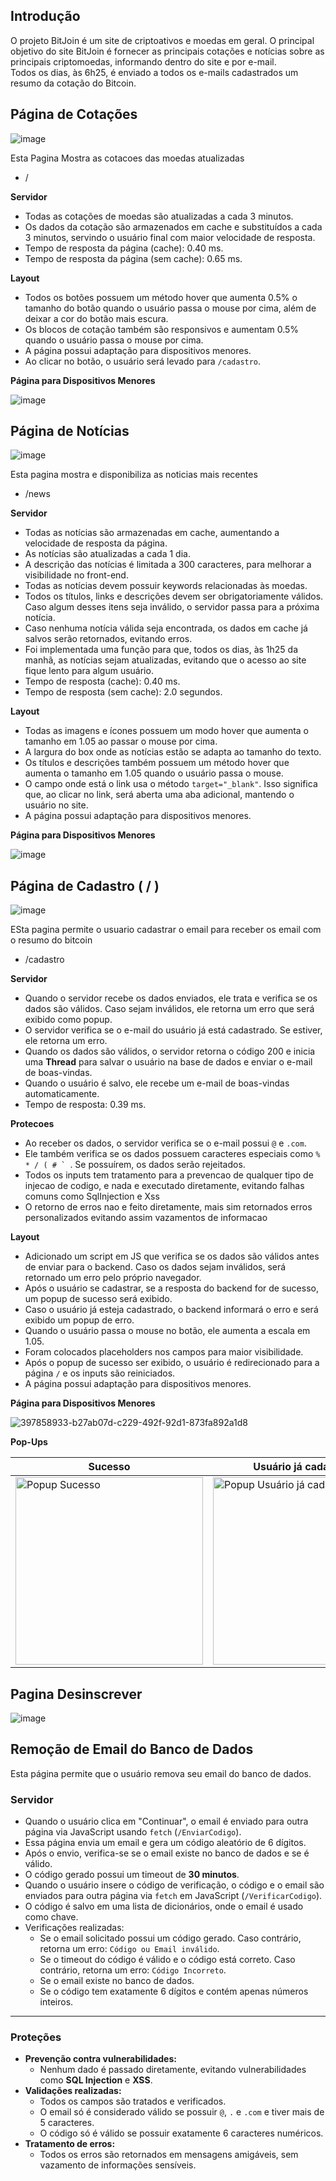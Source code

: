 ## Introdução  
O projeto BitJoin é um site de criptoativos e moedas em geral. O principal objetivo do site BitJoin é fornecer as principais cotações e notícias sobre as principais criptomoedas, informando dentro do site e por e-mail.  
Todos os dias, às 6h25, é enviado a todos os e-mails cadastrados um resumo da cotação do Bitcoin.

## Página de Cotações  
![image](https://github.com/user-attachments/assets/95978b9c-b052-4ff1-a2ff-8ec2121c2582)  

Esta Pagina Mostra as cotacoes das moedas atualizadas
- /  

**Servidor**  
- Todas as cotações de moedas são atualizadas a cada 3 minutos.  
- Os dados da cotação são armazenados em cache e substituídos a cada 3 minutos, servindo o usuário final com maior velocidade de resposta.  
- Tempo de resposta da página (cache): 0.40 ms.  
- Tempo de resposta da página (sem cache): 0.65 ms.  

**Layout**  
- Todos os botões possuem um método hover que aumenta 0.5% o tamanho do botão quando o usuário passa o mouse por cima, além de deixar a cor do botão mais escura.  
- Os blocos de cotação também são responsivos e aumentam 0.5% quando o usuário passa o mouse por cima.  
- A página possui adaptação para dispositivos menores.  
- Ao clicar no botão, o usuário será levado para ```/cadastro```.

**Página para Dispositivos Menores**  

![image](https://github.com/user-attachments/assets/0df86306-2436-4a3c-9ae1-8b082e197453)  

## Página de Notícias  
![image](https://github.com/user-attachments/assets/69dc51c2-3ff6-45ce-8b5c-dbbecbb8937f)  

Esta pagina mostra e disponibiliza as noticias mais recentes 
- /news  

**Servidor**  
- Todas as notícias são armazenadas em cache, aumentando a velocidade de resposta da página.  
- As notícias são atualizadas a cada 1 dia.  
- A descrição das notícias é limitada a 300 caracteres, para melhorar a visibilidade no front-end.  
- Todas as notícias devem possuir keywords relacionadas às moedas.  
- Todos os títulos, links e descrições devem ser obrigatoriamente válidos. Caso algum desses itens seja inválido, o servidor passa para a próxima notícia.  
- Caso nenhuma notícia válida seja encontrada, os dados em cache já salvos serão retornados, evitando erros.  
- Foi implementada uma função para que, todos os dias, às 1h25 da manhã, as notícias sejam atualizadas, evitando que o acesso ao site fique lento para algum usuário.  
- Tempo de resposta (cache): 0.40 ms.  
- Tempo de resposta (sem cache): 2.0 segundos.  

**Layout**  
- Todas as imagens e ícones possuem um modo hover que aumenta o tamanho em 1.05 ao passar o mouse por cima.  
- A largura do box onde as notícias estão se adapta ao tamanho do texto.  
- Os títulos e descrições também possuem um método hover que aumenta o tamanho em 1.05 quando o usuário passa o mouse.  
- O campo onde está o link usa o método ```target="_blank"```. Isso significa que, ao clicar no link, será aberta uma aba adicional, mantendo o usuário no site.  
- A página possui adaptação para dispositivos menores.  

**Página para Dispositivos Menores**  

![image](https://github.com/user-attachments/assets/6b061a21-c11e-4a28-bc93-0b56e6d49318)  

## Página de Cadastro ( / )  
![image](https://github.com/user-attachments/assets/1f7cf412-6560-433d-82f3-0cbfc15e89c0)  

ESta pagina permite o usuario cadastrar o email para receber os email com o resumo do bitcoin
- /cadastro
  

**Servidor**  
- Quando o servidor recebe os dados enviados, ele trata e verifica se os dados são válidos. Caso sejam inválidos, ele retorna um erro que será exibido como popup.  
- O servidor verifica se o e-mail do usuário já está cadastrado. Se estiver, ele retorna um erro.  
- Quando os dados são válidos, o servidor retorna o código 200 e inicia uma **Thread** para salvar o usuário na base de dados e enviar o e-mail de boas-vindas.  
- Quando o usuário é salvo, ele recebe um e-mail de boas-vindas automaticamente.  
- Tempo de resposta: 0.39 ms.
  
**Protecoes**
- Ao receber os dados, o servidor verifica se o e-mail possui ```@``` e ```.com```.  
- Ele também verifica se os dados possuem caracteres especiais como ```% * / ( # ` ```. Se possuírem, os dados serão rejeitados.
- Todos os inputs tem tratamento para a prevencao de qualquer tipo de injecao de codigo, e nada e executado diretamente, evitando falhas comuns como SqlInjection e Xss 
- O retorno de erros nao e feito diretamente, mais sim retornados erros personalizados evitando assim vazamentos de informacao

**Layout**  
- Adicionado um script em JS que verifica se os dados são válidos antes de enviar para o backend. Caso os dados sejam inválidos, será retornado um erro pelo próprio navegador.  
- Após o usuário se cadastrar, se a resposta do backend for de sucesso, um popup de sucesso será exibido.  
- Caso o usuário já esteja cadastrado, o backend informará o erro e será exibido um popup de erro.  
- Quando o usuário passa o mouse no botão, ele aumenta a escala em 1.05.  
- Foram colocados placeholders nos campos para maior visibilidade.  
- Após o popup de sucesso ser exibido, o usuário é redirecionado para a página ```/``` e os inputs são reiniciados.  
- A página possui adaptação para dispositivos menores.  

**Página para Dispositivos Menores**  

![397858933-b27ab07d-c229-492f-92d1-873fa892a1d8](https://github.com/user-attachments/assets/25045262-260f-4dea-ab80-626d424a6d21)  

**Pop-Ups**  

| **Sucesso**                                                                                     | **Usuário já cadastrado**                                                                      | **Dados Inválidos**  
|--------------------------------------------------------------------------------------------------|------------------------------------------------------------------------------------------------|--------------------------------------------|  
| <img src="https://github.com/user-attachments/assets/b40f301f-20fc-4c73-ad71-1c2a86438162" alt="Popup Sucesso" width="300" /> | <img src="https://github.com/user-attachments/assets/710ad91f-5884-49b0-8637-80506af83881" alt="Popup Usuário já cadastrado" width="300" /> | <img src="https://github.com/user-attachments/assets/d5e0db0a-e5d1-4039-b8d2-5928ef40c2bb" alt="Pop up dados inválidos" width="300" />  

## Pagina Desinscrever
![image](https://github.com/user-attachments/assets/711bbaf0-9f00-4d6e-bcc9-130172636cfa)
## Remoção de Email do Banco de Dados

Esta página permite que o usuário remova seu email do banco de dados.

### **Servidor**
- Quando o usuário clica em "Continuar", o email é enviado para outra página via JavaScript usando `fetch` (```/EnviarCodigo```).
- Essa página envia um email e gera um código aleatório de 6 dígitos.
- Após o envio, verifica-se se o email existe no banco de dados e se é válido.
- O código gerado possui um timeout de **30 minutos**.
- Quando o usuário insere o código de verificação, o código e o email são enviados para outra página via `fetch` em JavaScript (```/VerificarCodigo```).
- O código é salvo em uma lista de dicionários, onde o email é usado como chave.
- Verificações realizadas:
  - Se o email solicitado possui um código gerado. Caso contrário, retorna um erro: ```Código ou Email inválido```.
  - Se o timeout do código é válido e o código está correto. Caso contrário, retorna um erro: ```Código Incorreto```.
  - Se o email existe no banco de dados.
  - Se o código tem exatamente 6 dígitos e contém apenas números inteiros.

---

### **Proteções**
- **Prevenção contra vulnerabilidades:**
  - Nenhum dado é passado diretamente, evitando vulnerabilidades como **SQL Injection** e **XSS**.
- **Validações realizadas:**
  - Todos os campos são tratados e verificados.
  - O email só é considerado válido se possuir ```@```, ```.``` e ```.com``` e tiver mais de 5 caracteres.
  - O código só é válido se possuir exatamente 6 caracteres numéricos.
- **Tratamento de erros:**
  - Todos os erros são retornados em mensagens amigáveis, sem vazamento de informações sensíveis.

